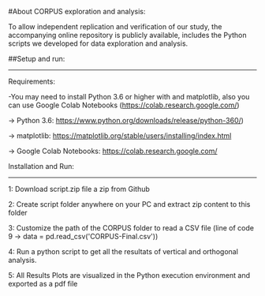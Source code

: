 #About CORPUS exploration and analysis:

To allow independent replication and verification of our study, the accompanying online repository is publicly available,
includes the Python scripts we developed for data exploration and analysis.

##Setup and run:

-----------------------------------------------

Requirements:

-You may need to install Python 3.6 or higher with and matplotlib, also you can use Google Colab Notebooks (https://colab.research.google.com/)

-> Python 3.6: https://www.python.org/downloads/release/python-360/) 

-> matplotlib: https://matplotlib.org/stable/users/installing/index.html

-> Google Colab Notebooks: https://colab.research.google.com/



Installation and Run:

------------------------------------------------

1: Download script.zip file a zip from Github

2: Create script folder anywhere on your PC and extract zip content to this folder

3: Customize the path of the CORPUS folder to read a CSV file (line of code 9 ->  data = pd.read_csv('CORPUS-Final.csv'))

4: Run a python script to get all the resultats of vertical and orthogonal analysis.

5: All Results Plots are visualized in the Python execution environment and exported as a pdf file 
